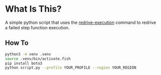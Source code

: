 # What Is This?

A simple python script that uses the [redrive-execution](https://docs.aws.amazon.com/cli/latest/reference/stepfunctions/redrive-execution.html) command to redrive a failed step function execution.

## How To

```bash
python3 -m venv .venv
source .venv/bin/activate.fish
pip install boto3
python script.py --profile YOUR_PROFILE --region YOUR_REGION
```
